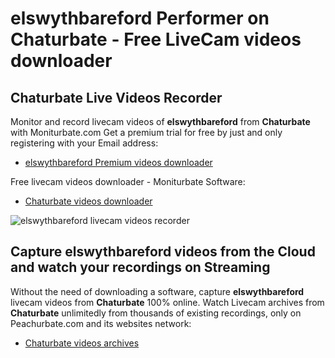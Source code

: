 # elswythbareford Performer on Chaturbate - Free LiveCam videos downloader

## Chaturbate Live Videos Recorder

Monitor and record livecam videos of **elswythbareford** from **Chaturbate** with Moniturbate.com
Get a premium trial for free by just and only registering with your Email address:
* [elswythbareford Premium videos downloader](https://moniturbate.com/request-demo-licence-key.html)

Free livecam videos downloader - Moniturbate Software:
* [Chaturbate videos downloader](https://moniturbate.com/moniturbate-download-software.html)

![elswythbareford livecam videos recorder](https://peachurnet.com/templates/moniturbate-software.png)


## Capture elswythbareford videos from the Cloud and watch your recordings on Streaming

Without the need of downloading a software, capture **elswythbareford** livecam videos from **Chaturbate** 100% online.
Watch Livecam archives from **Chaturbate** unlimitedly from thousands of existing recordings, only on Peachurbate.com and its websites network:
* [Chaturbate videos archives](https://peachurnet.com/)